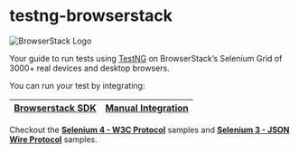 # testng-browserstack

![BrowserStack Logo](https://d98b8t1nnulk5.cloudfront.net/production/images/layout/logo-header.png?1469004780)

Your guide to run tests using [TestNG](http://testng.org) on BrowserStack’s Selenium Grid of 3000+ real devices and desktop browsers.

You can run your test by integrating:

| [Browserstack SDK](https://github.com/browserstack/testng-browserstack/tree/sdk) | [Manual Integration](https://www.browserstack.com/docs/automate/selenium/getting-started/java/testng/integrate-your-tests) |
|------------------|--------------------|

Checkout the [**Selenium 4 - W3C Protocol**](https://github.com/browserstack/testng-browserstack/tree/selenium-4) samples and [**Selenium 3 - JSON Wire Protocol**](https://github.com/browserstack/testng-browserstack/tree/selenium-3) samples.

